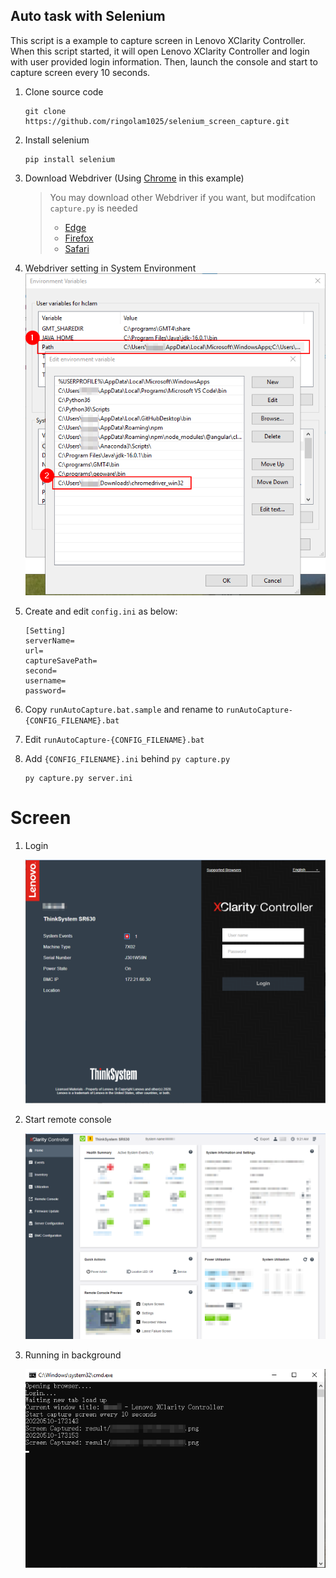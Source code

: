 ## Auto task with Selenium

This script is a example to capture screen in Lenovo XClarity Controller. When this script started, it will open Lenovo XClarity Controller and login with user provided login information. Then, launch the console and start to capture screen every 10 seconds. 

1. Clone source code 
    ```
    git clone https://github.com/ringolam1025/selenium_screen_capture.git
    ```

1. Install selenium
    ```
    pip install selenium
    ```

1. Download Webdriver (Using [Chrome](https://sites.google.com/a/chromium.org/chromedriver/downloads) in this example)

    > You may download other Webdriver if you want, but modifcation `capture.py` is needed
    >   - [Edge](https://developer.microsoft.com/en-us/microsoft-edge/tools/webdriver/)
    >   - [Firefox](https://github.com/mozilla/geckodriver/releases)
    >   - [Safari](https://webkit.org/blog/6900/webdriver-support-in-safari-10/)

1. Webdriver setting in System Environment 
    ![Webdriver](./images/Webdriver.png)

1. Create and edit `config.ini` as below:
    ```
    [Setting]
    serverName=
    url=
    captureSavePath=
    second=
    username=
    password=
    ```

1. Copy `runAutoCapture.bat.sample` and rename to `runAutoCapture-{CONFIG_FILENAME}.bat`

1. Edit `runAutoCapture-{CONFIG_FILENAME}.bat`

1. Add `{CONFIG_FILENAME}.ini` behind `py capture.py`
    ```
    py capture.py server.ini
    ```


# Screen 
1. Login

    ![Login](./images/Login.png)

1. Start remote console

    ![Start remote console](./images/Open_console.png)

1. Running in background

    ![Running in background](./images/Running.png)